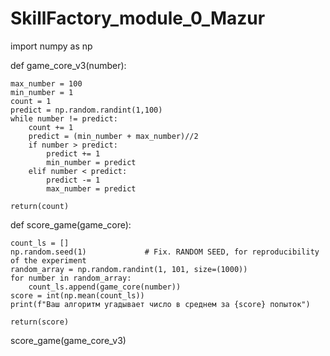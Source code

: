 # SkillFactory_module_0_Mazur

import numpy as np


def game_core_v3(number):
    
    max_number = 100
    min_number = 1
    count = 1                           
    predict = np.random.randint(1,100)   
    while number != predict:
        count += 1    
        predict = (min_number + max_number)//2
        if number > predict:
            predict += 1
            min_number = predict  
        elif number < predict: 
            predict -= 1
            max_number = predict
            
    return(count)


def score_game(game_core):
    
    count_ls = []
    np.random.seed(1)             # Fix. RANDOM SEED, for reproducibility of the experiment 
    random_array = np.random.randint(1, 101, size=(1000))
    for number in random_array:
        count_ls.append(game_core(number))
    score = int(np.mean(count_ls))
    print(f"Ваш алгоритм угадывает число в среднем за {score} попыток")
    
    return(score)


score_game(game_core_v3)
